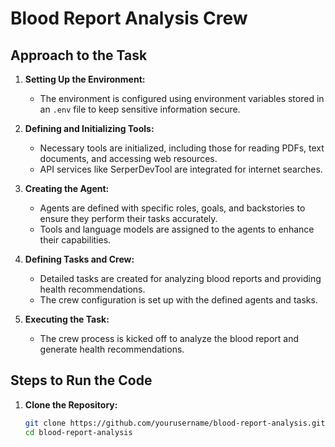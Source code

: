 # Blood Report Analysis Crew

## Approach to the Task

1. **Setting Up the Environment:**
   - The environment is configured using environment variables stored in an `.env` file to keep sensitive information secure.

2. **Defining and Initializing Tools:**
   - Necessary tools are initialized, including those for reading PDFs, text documents, and accessing web resources.
   - API services like SerperDevTool are integrated for internet searches.

3. **Creating the Agent:**
   - Agents are defined with specific roles, goals, and backstories to ensure they perform their tasks accurately.
   - Tools and language models are assigned to the agents to enhance their capabilities.

4. **Defining Tasks and Crew:**
   - Detailed tasks are created for analyzing blood reports and providing health recommendations.
   - The crew configuration is set up with the defined agents and tasks.

5. **Executing the Task:**
   - The crew process is kicked off to analyze the blood report and generate health recommendations.

## Steps to Run the Code

1. **Clone the Repository:**
   ```bash
   git clone https://github.com/yourusername/blood-report-analysis.git
   cd blood-report-analysis
